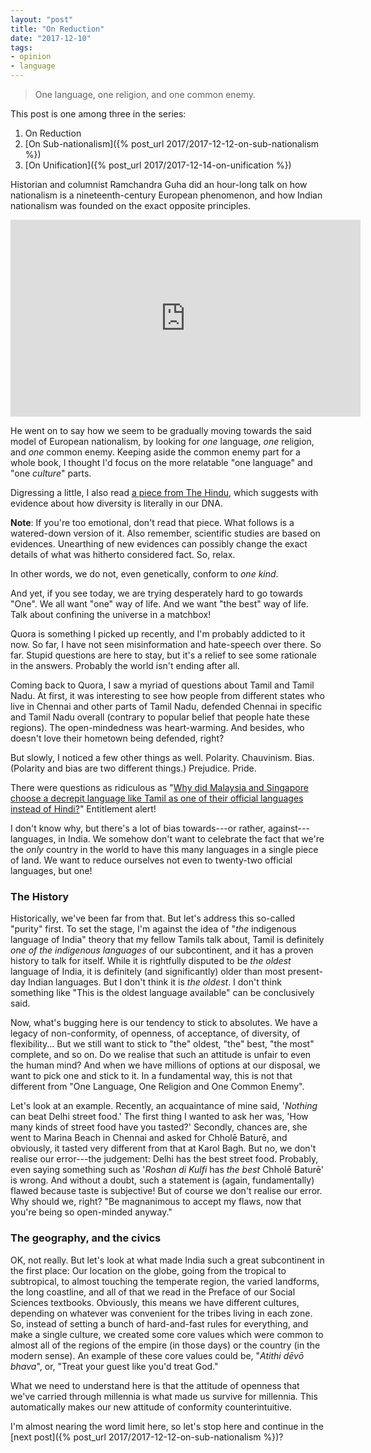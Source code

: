 ```yaml
---
layout: "post"
title: "On Reduction"
date: "2017-12-10"
tags:
- opinion
- language
---
```


> One language, one religion, and one common enemy.

This post is one among three in the series:

1. On Reduction
2. [On Sub-nationalism]({% post_url 2017/2017-12-12-on-sub-nationalism %})
3. [On Unification]({% post_url 2017/2017-12-14-on-unification %})

Historian and columnist Ramchandra Guha did an hour-long talk on how nationalism is a nineteenth-century European phenomenon, and how Indian nationalism was founded on the exact opposite principles.

<iframe width="560" height="315" src="https://www.youtube-nocookie.com/embed/oLmcaEM0NRs?start=147&amp;end=248&amp;rel=0&amp;showinfo=0" frameborder="0" gesture="media" allow="encrypted-media" allowfullscreen></iframe>

He went on to say how we seem to be gradually moving towards the said model of European nationalism, by looking for _one_ language, _one_ religion, and _one_ common enemy. Keeping aside the common enemy part for a whole book, I thought I'd focus on the more relatable "one language" and "one _culture_" parts.

Digressing a little, I also read [a piece from The Hindu](http://www.thehindu.com/sci-tech/science/how-genetics-is-settling-the-aryan-migration-debate/article19090301.ece), which suggests with evidence about how diversity is literally in our DNA.

**Note**: If you're too emotional, don't read that piece. What follows is a watered-down version of it. Also remember, scientific studies are based on evidences. Unearthing of new evidences can possibly change the exact details of what was hitherto considered fact. So, relax.

In other words, we do not, even genetically, conform to _one kind_.

And yet, if you see today, we are trying desperately hard to go towards "One". We all want "one" way of life. And we want "the best" way of life. Talk about confining the universe in a matchbox!

Quora is something I picked up recently, and I'm probably addicted to it now. So far, I have not seen misinformation and hate-speech over there. So far. Stupid questions are here to stay, but it's a relief to see some rationale in the answers. Probably the world isn't ending after all.

Coming back to Quora, I saw a myriad of questions about Tamil and Tamil Nadu. At first, it was interesting to see how people from different states who live in Chennai and other parts of Tamil Nadu, defended Chennai in specific and Tamil Nadu overall (contrary to popular belief that people hate these regions). The open-mindedness was heart-warming. And besides, who doesn't love their hometown being defended, right?

But slowly, I noticed a few other things as well. Polarity. Chauvinism. Bias. (Polarity and bias are two different things.) Prejudice. Pride.

There were questions as ridiculous as "[Why did Malaysia and Singapore choose a decrepit language like Tamil as one of their official languages instead of Hindi?](https://www.quora.com/Why-did-Malaysia-and-Singapore-choose-a-decrepit-language-like-Tamil-as-one-of-their-official-languages-instead-of-Hindi?srid=pKBV)" Entitlement alert!

I don't know why, but there's a lot of bias towards---or rather, against---languages, in India. We somehow don't want to celebrate the fact that we're the _only_ country in the world to have this many languages in a single piece of land. We want to reduce ourselves not even to twenty-two official languages, but one!

### The History

Historically, we've been far from that. But let's address this so-called "purity" first. To set the stage, I'm against the idea of "_the_ indigenous language of India" theory that my fellow Tamils talk about, Tamil is definitely _one of the indigenous languages_ of our subcontinent, and it has a proven history to talk for itself. While it is rightfully disputed to be _the oldest_ language of India, it is definitely (and significantly) older than most present-day Indian languages. But I don't think it is _the oldest_. I don't think something like "This is the oldest language available" can be conclusively said.

Now, what's bugging here is our tendency to stick to absolutes. We have a legacy of non-conformity, of openness, of acceptance, of diversity, of flexibility... But we still want to stick to "the" oldest, "the" best, "the most" complete, and so on. Do we realise that such an attitude is unfair to even the human mind? And when we have millions of options at our disposal, we want to pick one and stick to it. In a fundamental way, this is not that different from "One Language, One Religion and One Common Enemy".

Let's look at an example. Recently, an acquaintance of mine said, '_Nothing_ can beat Delhi street food.' The first thing I wanted to ask her was, 'How many kinds of street food have you tasted?' Secondly, chances are, she went to Marina Beach in Chennai and asked for Chholē Baturē, and obviously, it tasted very different from that at Karol Bagh. But no, we don't realise our error---the judgement: Delhi has the best street food. Probably, even saying something such as '_Roshan di Kulfi_ has _the best_ Chholē Baturē' is wrong. And without a doubt, such a statement is (again, fundamentally) flawed because taste is subjective! But of course we don't realise our error. Why should we, right? "Be magnanimous to accept my flaws, now that you're being so open-minded anyway."

### The geography, and the civics

OK, not really. But let's look at what made India such a great subcontinent in the first place: Our location on the globe, going from the tropical to subtropical, to almost touching the temperate region, the varied landforms, the long coastline, and all of that we read in the Preface of our Social Sciences textbooks. Obviously, this means we have different cultures, depending on whatever was convenient for the tribes living in each zone. So, instead of setting a bunch of hard-and-fast rules for everything, and make a single culture, we created some core values which were common to almost all of the regions of the empire (in those days) or the country (in the modern sense). An example of these core values could be, "_Atithi dēvō bhava_", or, "Treat your guest like you'd treat God."

What we need to understand here is that the attitude of openness that we've carried through millennia is what made us survive for millennia. This automatically makes our new attitude of conformity counterintuitive.

I'm almost nearing the word limit here, so let's stop here and continue in the [next post]({% post_url 2017/2017-12-12-on-sub-nationalism %})?
